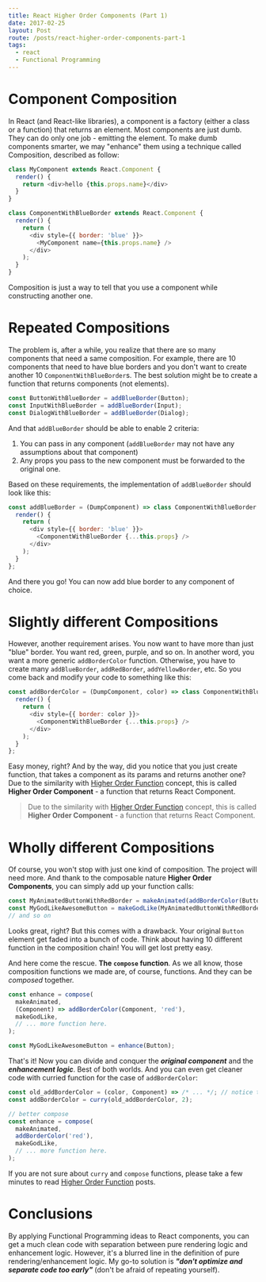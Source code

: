 ```yaml
---
title: React Higher Order Components (Part 1)
date: 2017-02-25
layout: Post
route: /posts/react-higher-order-components-part-1
tags:
  - react
  - Functional Programming
---
```


# Component Composition
In React (and React-like libraries), a component is a factory (either a class or a function)
that returns an element. Most components are just dumb. They can do only one job - emitting the element.
To make dumb components smarter, we may "enhance" them using a technique called Composition, described
as follow:

```js
class MyComponent extends React.Component {
  render() {
    return <div>hello {this.props.name}</div>
  }
}

class ComponentWithBlueBorder extends React.Component {
  render() {
    return (
      <div style={{ border: 'blue' }}>
        <MyComponent name={this.props.name} />
      </div>
    );
  }
}
```

Composition is just a way to tell that you use a component while constructing another one.

# Repeated Compositions
The problem is, after a while, you realize that there are so many components that need a same composition.
For example, there are 10 components that need to have blue borders and you don't want to create
another 10 `ComponentWithBlueBorder`s. The best solution might be to create a function that returns
components (not elements).

```js
const ButtonWithBlueBorder = addBlueBorder(Button);
const InputWithBlueBorder = addBlueBorder(Input);
const DialogWithBlueBorder = addBlueBorder(Dialog);
```

And that `addBlueBorder` should be able to enable 2 criteria:
1. You can pass in any component (`addBlueBorder` may not have any assumptions about that component)
2. Any props you pass to the new component must be forwarded to the original one.

Based on these requirements, the implementation of `addBlueBorder` should look like this:

```js
const addBlueBorder = (DumpComponent) => class ComponentWithBlueBorder extends React.Component {
  render() {
    return (
      <div style={{ border: 'blue' }}>
        <ComponentWithBlueBorder {...this.props} />
      </div>
    );
  }
};
```

And there you go! You can now add blue border to any component of choice.

# Slightly different Compositions
However, another requirement arises. You now want to have more than just "blue" border. You want red,
green, purple, and so on. In another word, you want a more generic `addBorderColor` function.
Otherwise, you have to create many `addBlueBorder`, `addRedBorder`, `addYellowBorder`, etc. So you
come back and modify your code to something like this:

```js
const addBorderColor = (DumpComponent, color) => class ComponentWithBlueBorder extends React.Component {
  render() {
    return (
      <div style={{ border: color }}>
        <ComponentWithBlueBorder {...this.props} />
      </div>
    );
  }
};
```

Easy money, right? And by the way, did you notice that you just create function, that takes a component
as its params and returns another one? Due to the similarity with
[Higher Order Function](/posts/higher-order-function) concept, this is called **Higher Order Component** - a function that returns React Component.

> Due to the similarity with [Higher Order Function](/posts/higher-order-function) concept, this is called **Higher Order Component** - a  function that returns React Component.

# Wholly different Compositions
Of course, you won't stop with just one kind of composition. The project will need more. And thank
to the composable nature **Higher Order Components**, you can simply add up your function calls:

```js
const MyAnimatedButtonWithRedBorder = makeAnimated(addBorderColor(Button, 'red'));
const MyGodLikeAwesomeButton = makeGodLike(MyAnimatedButtonWithRedBorder);
// and so on
```

Looks great, right? But this comes with a drawback. Your original `Button` element get faded into a
bunch of code. Think about having 10 different function in the composition chain! You will get lost
pretty easy.

And here come the rescue. **The `compose` function**. As we all know, those composition functions we
made are, of course, functions. And they can be *composed* together.

```js
const enhance = compose(
  makeAnimated,
  (Component) => addBorderColor(Component, 'red'),
  makeGodLike,
  // ... more function here.
);

const MyGodLikeAwesomeButton = enhance(Button);
```

That's it! Now you can divide and conquer the _**original component**_ and the _**enhancement logic**_.
Best of both worlds. And you can even get cleaner code with curried function for the case of `addBorderColor`:

```js
const old_addBorderColor = (color, Component) => /* ... */; // notice the switch in arguments order
const addBorderColor = curry(old_addBorderColor, 2);

// better compose
const enhance = compose(
  makeAnimated,
  addBorderColor('red'),
  makeGodLike,
  // ... more function here.
);
```

If you are not sure about `curry` and `compose` functions, please take a few minutes to read
[Higher Order Function](/posts/higher-order-function) posts.

# Conclusions
By applying Functional Programming ideas to React components, you can get a much clean code with separation
between pure rendering logic and enhancement logic. However, it's a blurred line in the definition of pure
rendering/enhancement logic. My go-to solution is _**"don't optimize and separate code too early"**_
(don't be afraid of repeating yourself).
